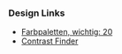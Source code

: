 ### Design Links

- [Farbpaletten, wichtig: 20](https://www.canva.com/learn/website-color-schemes/)
- [Contrast Finder](http://contrast-finder.tanaguru.com/result.html?foreground=%23000000&background=%23015249&ratio=4.5&isBackgroundTested=true&algo=Rgb&distanceSort=asc) 

